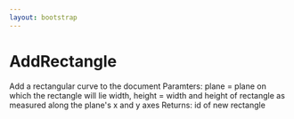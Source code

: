 ```yaml
---
layout: bootstrap
---
```


# AddRectangle

Add a rectangular curve to the document
        Paramters:
          plane = plane on which the rectangle will lie
          width, height = width and height of rectangle as measured along the plane's
            x and y axes
        Returns:
          id of new rectangle
        


